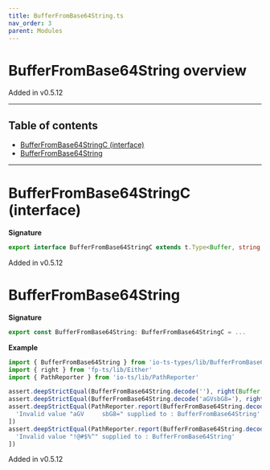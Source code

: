 ```yaml
---
title: BufferFromBase64String.ts
nav_order: 3
parent: Modules
---
```


# BufferFromBase64String overview

Added in v0.5.12

---

<h2 class="text-delta">Table of contents</h2>

- [BufferFromBase64StringC (interface)](#bufferfrombase64stringc-interface)
- [BufferFromBase64String](#bufferfrombase64string)

---

# BufferFromBase64StringC (interface)

**Signature**

```ts
export interface BufferFromBase64StringC extends t.Type<Buffer, string, unknown> {}
```

Added in v0.5.12

# BufferFromBase64String

**Signature**

```ts
export const BufferFromBase64String: BufferFromBase64StringC = ...
```

**Example**

```ts
import { BufferFromBase64String } from 'io-ts-types/lib/BufferFromBase64String'
import { right } from 'fp-ts/lib/Either'
import { PathReporter } from 'io-ts/lib/PathReporter'

assert.deepStrictEqual(BufferFromBase64String.decode(''), right(Buffer.alloc(0)))
assert.deepStrictEqual(BufferFromBase64String.decode('aGVsbG8='), right(Buffer.from('aGVsbG8=', 'base64')))
assert.deepStrictEqual(PathReporter.report(BufferFromBase64String.decode('aGV     sbG8=')), [
  'Invalid value "aGV     sbG8=" supplied to : BufferFromBase64String'
])
assert.deepStrictEqual(PathReporter.report(BufferFromBase64String.decode('!@#$%^')), [
  'Invalid value "!@#$%^" supplied to : BufferFromBase64String'
])
```

Added in v0.5.12
